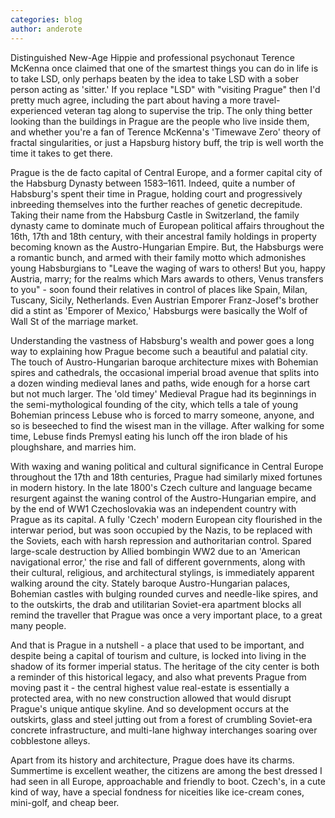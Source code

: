 ```yaml
---
categories: blog
author: anderote
---
```


Distinguished New-Age Hippie and professional psychonaut Terence McKenna once claimed that one of the smartest things you can do in life is to take LSD, only perhaps beaten by the idea to take LSD with a sober person acting as 'sitter.' If you replace "LSD" with "visiting Prague" then I'd pretty much agree, including the part about having a more travel-experienced veteran tag along to supervise the trip. The only thing better looking than the buildings in Prague are the people who live inside them, and whether you're a fan of Terence McKenna's 'Timewave Zero' theory of fractal singularities, or just a Hapsburg history buff, the trip is well worth the time it takes to get there. 

Prague is the de facto capital of Central Europe, and a former capital city of the Habsburg Dynasty between 1583–1611. Indeed, quite a number of Habsburg's spent their time in Prague, holding court and progressively inbreeding themselves into the further reaches of genetic decrepitude. Taking their name from the Habsburg Castle in Switzerland, the family dynasty came to dominate much of European political affairs throughout the 16th, 17th and 18th century, with their ancestral family holdings in property becoming known as the Austro-Hungarian Empire. But, the Habsburgs were a romantic bunch, and armed with their family motto which admonishes young Habsburgians to "Leave the waging of wars to others! But you, happy Austria, marry; for the realms which Mars awards to others, Venus transfers to you" - soon found their relatives in control of places like Spain, Milan, Tuscany, Sicily, Netherlands. Even Austrian Emporer Franz-Josef's brother did a stint as 'Emporer of Mexico,' Habsburgs were basically the Wolf of Wall St of the marriage market. 

Understanding the vastness of Habsburg's wealth and power goes a long way to explaining how Prague become such a beautiful and palatial city. The touch of Austro-Hungarian baroque architecture mixes with Bohemian spires and cathedrals, the occasional imperial broad avenue that splits into a dozen winding medieval lanes and paths, wide enough for a horse cart but not much larger. The 'old timey' Medieval Prague had its beginnings in the semi-mythological founding of the city, which tells a tale of young Bohemian princess Lebuse who is forced to marry someone, anyone, and so is beseeched to find the wisest man in the village. After walking for some time, Lebuse finds Premysl eating his lunch off the iron blade of his ploughshare, and marries him. 

With waxing and waning political and cultural significance in Central Europe throughout the 17th and 18th centuries, Prague had similarly mixed fortunes in modern history. In the late 1800's Czech culture and language became resurgent against the waning control of the Austro-Hungarian empire, and by the end of WW1 Czechoslovakia was an independent country with Prague as its capital. A fully 'Czech' modern European city flourished in the interwar period, but was soon occupied by the Nazis, to be replaced with the Soviets, each with harsh repression and authoritarian control. Spared large-scale destruction by Allied bombingin WW2 due to an 'American navigational error,' the rise and fall of different governments, along with their cultural, religious, and architectural stylings, is immediately apparent walking around the city. Stately baroque Austro-Hungarian palaces, Bohemian castles with bulging rounded curves and needle-like spires, and to the outskirts, the drab and utilitarian Soviet-era apartment blocks all remind the traveller that Prague was once a very important place, to a great many people. 

And that is Prague in a nutshell - a place that used to be important, and despite being a capital of tourism and culture, is locked into living in the shadow of its former imperial status. The heritage of the city center is both a reminder of this historical legacy, and also what prevents Prague from moving past it - the central highest value real-estate is essentially a protected area, with no new construction allowed that would disrupt Prague's unique antique skyline. And so development occurs at the outskirts, glass and steel jutting out from a forest of crumbling Soviet-era concrete infrastructure, and multi-lane highway interchanges soaring over cobblestone alleys. 

Apart from its history and architecture, Prague does have its charms. Summertime is excellent weather, the citizens are among the best dressed I had seen in all Europe, approachable and friendly to boot. Czech's, in a cute kind of way, have a special fondness for niceities like ice-cream cones, mini-golf, and cheap beer. 
